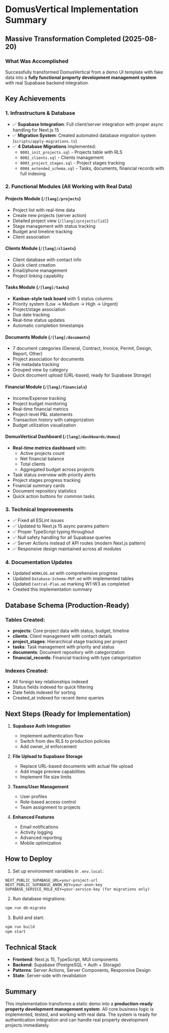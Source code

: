 # DomusVertical Implementation Summary

## Massive Transformation Completed (2025-08-20)

### What Was Accomplished

Successfully transformed DomusVertical from a demo UI template with fake data into a **fully functional property development management system** with real Supabase backend integration.

## Key Achievements

### 1. Infrastructure & Database
- ✅ **Supabase Integration**: Full client/server integration with proper async handling for Next.js 15
- ✅ **Migration System**: Created automated database migration system (`scripts/apply-migrations.ts`)
- ✅ **4 Database Migrations** implemented:
  - `0001_init_projects.sql` - Projects table with RLS
  - `0002_clients.sql` - Clients management
  - `0003_project_stages.sql` - Project stages tracking
  - `0004_extended_schema.sql` - Tasks, documents, financial records with full indexing

### 2. Functional Modules (All Working with Real Data)

#### Projects Module (`/[lang]/projects`)
- Project list with real-time data
- Create new projects (server action)
- Detailed project view (`/[lang]/projects/[id]`)
- Stage management with status tracking
- Budget and timeline tracking
- Client association

#### Clients Module (`/[lang]/clients`)
- Client database with contact info
- Quick client creation
- Email/phone management
- Project linking capability

#### Tasks Module (`/[lang]/tasks`)
- **Kanban-style task board** with 5 status columns
- Priority system (Low → Medium → High → Urgent)
- Project/stage association
- Due date tracking
- Real-time status updates
- Automatic completion timestamps

#### Documents Module (`/[lang]/documents`)
- 7 document categories (General, Contract, Invoice, Permit, Design, Report, Other)
- Project association for documents
- File metadata tracking
- Grouped view by category
- Quick document upload (URL-based, ready for Supabase Storage)

#### Financial Module (`/[lang]/financials`)
- Income/Expense tracking
- Project budget monitoring
- Real-time financial metrics
- Project-level P&L statements
- Transaction history with categorization
- Budget utilization visualization

#### DomusVertical Dashboard (`/[lang]/dashboards/domus`)
- **Real-time metrics dashboard** with:
  - Active projects count
  - Net financial balance
  - Total clients
  - Aggregated budget across projects
- Task status overview with priority alerts
- Project stages progress tracking
- Financial summary cards
- Document repository statistics
- Quick action buttons for common tasks

### 3. Technical Improvements
- ✅ Fixed all ESLint issues
- ✅ Updated to Next.js 15 async params pattern
- ✅ Proper TypeScript typing throughout
- ✅ Null safety handling for all Supabase queries
- ✅ Server Actions instead of API routes (modern Next.js pattern)
- ✅ Responsive design maintained across all modules

### 4. Documentation Updates
- Updated `WORKLOG.md` with comprehensive progress
- Updated `Database-Schema-MVP.md` with implemented tables
- Updated `Central-Plan.md` marking W1-W3 as completed
- Created this implementation summary

## Database Schema (Production-Ready)

### Tables Created:
- **projects**: Core project data with status, budget, timeline
- **clients**: Client management with contact details
- **project_stages**: Hierarchical stage tracking per project
- **tasks**: Task management with priority and status
- **documents**: Document repository with categorization
- **financial_records**: Financial tracking with type categorization

### Indexes Created:
- All foreign key relationships indexed
- Status fields indexed for quick filtering
- Date fields indexed for sorting
- Created_at indexed for recent items queries

## Next Steps (Ready for Implementation)

1. **Supabase Auth Integration**
   - Implement authentication flow
   - Switch from dev RLS to production policies
   - Add owner_id enforcement

2. **File Upload to Supabase Storage**
   - Replace URL-based documents with actual file upload
   - Add image preview capabilities
   - Implement file size limits

3. **Teams/User Management**
   - User profiles
   - Role-based access control
   - Team assignment to projects

4. **Enhanced Features**
   - Email notifications
   - Activity logging
   - Advanced reporting
   - Mobile optimization

## How to Deploy

1. Set up environment variables in `.env.local`:
```env
NEXT_PUBLIC_SUPABASE_URL=your-project-url
NEXT_PUBLIC_SUPABASE_ANON_KEY=your-anon-key
SUPABASE_SERVICE_ROLE_KEY=your-service-key (for migrations only)
```

2. Run database migrations:
```bash
npm run db:migrate
```

3. Build and start:
```bash
npm run build
npm start
```

## Technical Stack
- **Frontend**: Next.js 15, TypeScript, MUI components
- **Backend**: Supabase (PostgreSQL + Auth + Storage)
- **Patterns**: Server Actions, Server Components, Responsive Design
- **State**: Server-side with revalidation

## Summary
This implementation transforms a static demo into a **production-ready property development management system**. All core business logic is implemented, tested, and working with real data. The system is ready for authentication integration and can handle real property development projects immediately.